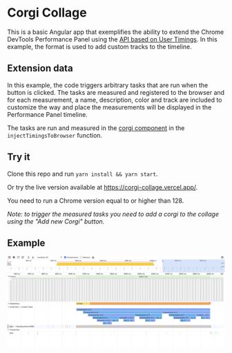 # Corgi Collage

This is a basic Angular app that exemplifies the ability to extend the
Chrome DevTools Performance Panel using the [API based on User Timings](https://developer.chrome.com/docs/devtools/performance/extension). 
In this example, the format is used to add custom tracks to the
timeline.

## Extension data

In this example, the code triggers arbitrary tasks that are run when the
button is clicked. The tasks are measured and registered to the browser
and for each measurement, a name, description, color and track are included
to customize the way and place the measurements will be
displayed in the Performance Panel timeline.

The tasks are run and measured in the [corgi component](./src/app//corgi/corgi.component.ts) in
the `injectTimingsToBrowser` function.

## Try it

Clone this repo and run `yarn install && yarn start`.

Or try the live version available at https://corgi-collage.vercel.app/.

You need to run a Chrome version equal to or higher than 128.

*_Note: to trigger the measured tasks you need to add a corgi to the collage
using the "Add new Corgi" button._*

## Example

![extension track](./example.png "Extension track")
